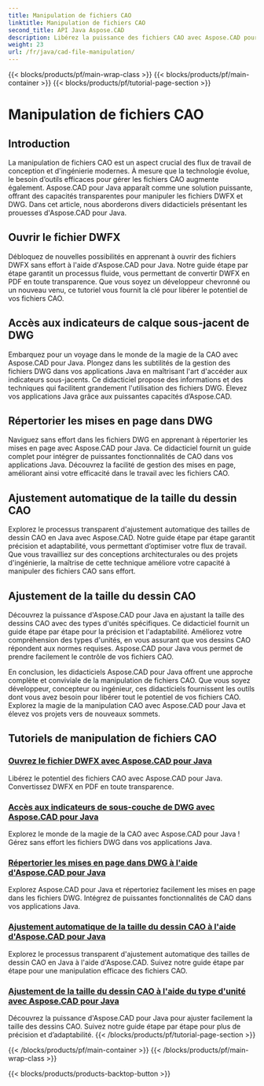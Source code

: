 ```yaml
---
title: Manipulation de fichiers CAO
linktitle: Manipulation de fichiers CAO
second_title: API Java Aspose.CAD
description: Libérez la puissance des fichiers CAO avec Aspose.CAD pour Java ! Convertissez DWFX en PDF, accédez aux indicateurs DWG, aux mises en page de listes et à l'ajustement automatique des tailles avec nos didacticiels.
weight: 23
url: /fr/java/cad-file-manipulation/
---
```


{{< blocks/products/pf/main-wrap-class >}}
{{< blocks/products/pf/main-container >}}
{{< blocks/products/pf/tutorial-page-section >}}

# Manipulation de fichiers CAO


## Introduction

La manipulation de fichiers CAO est un aspect crucial des flux de travail de conception et d'ingénierie modernes. À mesure que la technologie évolue, le besoin d’outils efficaces pour gérer les fichiers CAO augmente également. Aspose.CAD pour Java apparaît comme une solution puissante, offrant des capacités transparentes pour manipuler les fichiers DWFX et DWG. Dans cet article, nous aborderons divers didacticiels présentant les prouesses d'Aspose.CAD pour Java.

## Ouvrir le fichier DWFX

Débloquez de nouvelles possibilités en apprenant à ouvrir des fichiers DWFX sans effort à l'aide d'Aspose.CAD pour Java. Notre guide étape par étape garantit un processus fluide, vous permettant de convertir DWFX en PDF en toute transparence. Que vous soyez un développeur chevronné ou un nouveau venu, ce tutoriel vous fournit la clé pour libérer le potentiel de vos fichiers CAO.

## Accès aux indicateurs de calque sous-jacent de DWG

Embarquez pour un voyage dans le monde de la magie de la CAO avec Aspose.CAD pour Java. Plongez dans les subtilités de la gestion des fichiers DWG dans vos applications Java en maîtrisant l'art d'accéder aux indicateurs sous-jacents. Ce didacticiel propose des informations et des techniques qui facilitent grandement l'utilisation des fichiers DWG. Élevez vos applications Java grâce aux puissantes capacités d’Aspose.CAD.

## Répertorier les mises en page dans DWG

Naviguez sans effort dans les fichiers DWG en apprenant à répertorier les mises en page avec Aspose.CAD pour Java. Ce didacticiel fournit un guide complet pour intégrer de puissantes fonctionnalités de CAO dans vos applications Java. Découvrez la facilité de gestion des mises en page, améliorant ainsi votre efficacité dans le travail avec les fichiers CAO.

## Ajustement automatique de la taille du dessin CAO

Explorez le processus transparent d'ajustement automatique des tailles de dessin CAO en Java avec Aspose.CAD. Notre guide étape par étape garantit précision et adaptabilité, vous permettant d’optimiser votre flux de travail. Que vous travailliez sur des conceptions architecturales ou des projets d'ingénierie, la maîtrise de cette technique améliore votre capacité à manipuler des fichiers CAO sans effort.

## Ajustement de la taille du dessin CAO

Découvrez la puissance d'Aspose.CAD pour Java en ajustant la taille des dessins CAO avec des types d'unités spécifiques. Ce didacticiel fournit un guide étape par étape pour la précision et l'adaptabilité. Améliorez votre compréhension des types d'unités, en vous assurant que vos dessins CAO répondent aux normes requises. Aspose.CAD pour Java vous permet de prendre facilement le contrôle de vos fichiers CAO.

En conclusion, les didacticiels Aspose.CAD pour Java offrent une approche complète et conviviale de la manipulation de fichiers CAO. Que vous soyez développeur, concepteur ou ingénieur, ces didacticiels fournissent les outils dont vous avez besoin pour libérer tout le potentiel de vos fichiers CAO. Explorez la magie de la manipulation CAO avec Aspose.CAD pour Java et élevez vos projets vers de nouveaux sommets.
## Tutoriels de manipulation de fichiers CAO
### [Ouvrez le fichier DWFX avec Aspose.CAD pour Java](./open-dwfx-file/)
Libérez le potentiel des fichiers CAO avec Aspose.CAD pour Java. Convertissez DWFX en PDF en toute transparence.
### [Accès aux indicateurs de sous-couche de DWG avec Aspose.CAD pour Java](./accessing-underlay-flags-of-dwg/)
Explorez le monde de la magie de la CAO avec Aspose.CAD pour Java ! Gérez sans effort les fichiers DWG dans vos applications Java.
### [Répertorier les mises en page dans DWG à l'aide d'Aspose.CAD pour Java](./list-layouts-in-dwg/)
Explorez Aspose.CAD pour Java et répertoriez facilement les mises en page dans les fichiers DWG. Intégrez de puissantes fonctionnalités de CAO dans vos applications Java.
### [Ajustement automatique de la taille du dessin CAO à l'aide d'Aspose.CAD pour Java](./auto-adjusting-cad-drawing-size/)
Explorez le processus transparent d'ajustement automatique des tailles de dessin CAO en Java à l'aide d'Aspose.CAD. Suivez notre guide étape par étape pour une manipulation efficace des fichiers CAO.
### [Ajustement de la taille du dessin CAO à l'aide du type d'unité avec Aspose.CAD pour Java](./adjusting-cad-drawing-size-using-unit-type/)
Découvrez la puissance d'Aspose.CAD pour Java pour ajuster facilement la taille des dessins CAO. Suivez notre guide étape par étape pour plus de précision et d’adaptabilité.
{{< /blocks/products/pf/tutorial-page-section >}}

{{< /blocks/products/pf/main-container >}}
{{< /blocks/products/pf/main-wrap-class >}}

{{< blocks/products/products-backtop-button >}}
